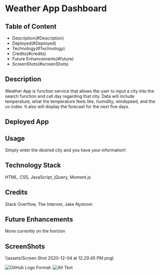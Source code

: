 # Weather App Dashboard

## Table of Content
* Description(#Description)
* Deployed(#Deployed)
* Technology(#Technology)
* Credits(#credits)
* Future Enhancements(#future)
* ScreenShots(#screenShots)

## Description
Weather App is function service that allows the user to input a city into the search function and call day regarding that city. Data will include temperature, what the temperature feels like, humidity, windspeed, and the uv index. It also will display the forecast for the next five days.

## Deployed App

## Usage
Simply enter the desired city and you have your information!

## Technology Stack
HTML, CSS, JavaScript, jQuery, Moment.js

## Credits
Stack Overflow, The Internet, Jake Nystrom

## Future Enhancements
None currently on the horizon

## ScreenShots
!(assets/Screen Shot 2020-12-04 at 12.29.45 PM.png)

![GitHub Logo](/images/logo.png)
Format: ![Alt Text](url)
